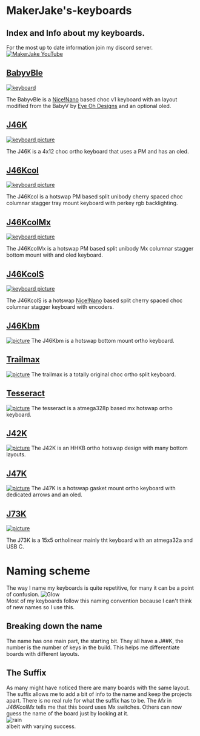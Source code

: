 # MakerJake's-keyboards
## Index and Info about my keyboards.
For the most up to date information join my discord server.
<br> [![MakerJake YouTube](https://img.shields.io/badge/Discord-5865F2?style=for-the-badge&logo=discord&logoColor=white)](https://discord.gg/ktUDJ3w) 



## [BabyvBle](https://github.com/MakerJake01/MakerJakes-keyboards/tree/main/BabyvBle)
[![keyboard](https://i.imgur.com/8DEd4Qf.jpg)](https://github.com/MakerJake01/MakerJakes-keyboards/tree/main/BabyvBle)

The BabyvBle is a [Nice!Nano](https://nicekeyboards.com/nice-nano/) based choc v1 keyboard with an layout modified from the BabyV by [Eye Oh Designs](https://www.instagram.com/eyeohdesigns/?hl=en) and an optional oled. 

## [J46K](https://github.com/MakerJake01/J46K)
[![keyboard picture](https://i.imgur.com/nBb76GL.jpg)](https://github.com/MakerJake01/J46K)

The J46K is a 4x12 choc ortho keyboard that uses a PM and has an oled. 

## [J46Kcol](https://github.com/MakerJake01/MakerJakes-keyboards/tree/main/J46kcol)
[![keyboard picture](https://i.imgur.com/pvrKhou.jpg)](https://github.com/MakerJake01/MakerJakes-keyboards/tree/main/J46kcol)

The J46Kcol is a hotswap PM based split unibody cherry spaced choc columnar stagger tray mount keyboard with perkey rgb backlighting.

## [J46KcolMx](https://github.com/MakerJake01/MakerJakes-keyboards/tree/main/J46KcolMx)
[![keyboard picture](https://i.imgur.com/ZqfN8o0.jpg)](https://github.com/MakerJake01/MakerJakes-keyboards/tree/main/J46KcolMx)

The J46KcolMx is a hotswap PM based split unibody Mx columnar stagger bottom mount with and oled keyboard.

## [J46KcolS](https://github.com/MakerJake01/MakerJakes-keyboards/tree/main/J46KcolS)
[![keyboard picture](https://i.imgur.com/WfKBlX8.jpg)](https://github.com/MakerJake01/MakerJakes-keyboards/tree/main/J46KcolS)

The J46KcolS is a hotswap [Nice!Nano](https://nicekeyboards.com/nice-nano/) based split cherry spaced choc columnar stagger keyboard with encoders.

## [J46Kbm](https://github.com/MakerJake01/MakerJakes-keyboards/tree/main/J46Kbm)
[![picture]()](https://github.com/MakerJake01/MakerJakes-keyboards/tree/main/J46Kbm)
The J46Kbm is a hotswap bottom mount ortho keyboard. 

## [Trailmax](https://github.com/MakerJake01/MakerJakes-keyboards/tree/main/Trailmax)
[![picture]()](https://github.com/MakerJake01/MakerJakes-keyboards/tree/main/Trailmax)
The trailmax is a totally original choc ortho split keyboard. 

## [Tesseract](https://github.com/MakerJake01/MakerJakes-keyboards/tree/main/Tesseract)
[![picture]()](https://github.com/MakerJake01/MakerJakes-keyboards/tree/main/Tesseract)
The tesseract is a atmega328p based mx hotswap ortho keyboard. 

## [J42K](https://github.com/MakerJake01/MakerJakes-keyboards/tree/main/J42K)
[![picture]()](https://github.com/MakerJake01/MakerJakes-keyboards/tree/main/J42K)
The J42K is an HHKB ortho hotswap design with many bottom layouts. 

## [J47K](https://github.com/MakerJake01/MakerJakes-keyboards/tree/main/J47K)
[![picture]()](https://github.com/MakerJake01/MakerJakes-keyboards/tree/main/J47K)
The J47K is a hotswap gasket mount ortho keyboard with dedicated arrows and an oled.

## [J73K](https://github.com/MakerJake01/J73K_keyboard)
[![picture](https://i.imgur.com/buBXmyS_d.webp?maxwidth=640&shape=thumb&fidelity=medium)](https://github.com/MakerJake01/J73K_keyboard)

The J73K is a 15x5 ortholinear mainly tht keyboard with an atmega32a and USB C.  

# Naming scheme 
The way I name my keyboards is quite repetitive, for many it can be a point of confusion. 
![Glow](https://i.imgur.com/2NWn8AT.png) 
<br>Most of my keyboards follow this naming convention because I can't think of new names so I use this.
## Breaking down the name 
The name has one main part, the starting bit. They all have a J##K, the number is the number of keys in the build. This helps me differentiate boards with different layouts. 
## The Suffix
As many might have noticed there are many boards with the same layout. The suffix allows me to add a bit of info to the name and keep the projects apart. There is no real rule for what the suffix has to be. The *Mx* in *J46KcolMx* tells me that this board uses Mx switches. Others can now guess the name of the board just by looking at it. 
<br> ![rain](https://i.imgur.com/5BmTmrQ.png)
<br>  albeit with varying success. 
